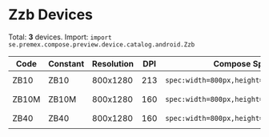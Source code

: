 # Zzb Devices

Total: **3** devices. Import: `import se.premex.compose.preview.device.catalog.android.Zzb`

| Code | Constant | Resolution | DPI | Compose Spec | Preview Usage |
|------|----------|------------|-----|-------------|---------------|
| ZB10 | ZB10 | 800x1280 | 213 | `spec:width=800px,height=1280px,dpi=213` | `@Preview(device = Zzb.ZB10)` |
| ZB10M | ZB10M | 800x1280 | 160 | `spec:width=800px,height=1280px,dpi=160` | `@Preview(device = Zzb.ZB10M)` |
| ZB40 | ZB40 | 800x1280 | 160 | `spec:width=800px,height=1280px,dpi=160` | `@Preview(device = Zzb.ZB40)` |

<!-- Generated automatically. Do not edit manually. -->
